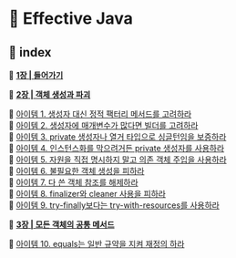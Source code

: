# 💎 Effective Java

## 🔖 index

🧷 [**1장 | 들어가기**](https://github.com/2021BookChallenge/Effective-Java/tree/main/01%EC%9E%A5)  

🧷 [**2장 | 객체 생성과 파괴**](https://github.com/2021BookChallenge/Effective-Java/tree/main/02%EC%9E%A5)  

🔗 [아이템 1. 생성자 대신 정적 팩터리 메서드를 고려하라](https://github.com/2021BookChallenge/Effective-Java/blob/main/02%EC%9E%A5/item01.md)  
🔗 [아이템 2. 생성자에 매개변수가 많다면 빌더를 고려하라](https://github.com/2021BookChallenge/Effective-Java/blob/main/02%EC%9E%A5/item02.md)  
🔗 [아이템 3. private 생성자나 열거 타입으로 싱글턴임을 보증하라](https://github.com/2021BookChallenge/Effective-Java/blob/main/02%EC%9E%A5/item03.md)  
🔗 [아이템 4. 인스턴스화를 막으려거든 private 생성자를 사용하라](https://github.com/2021BookChallenge/Effective-Java/new/main/02%EC%9E%A5)  
🔗 [아이템 5. 자원을 직접 명시하지 말고 의존 객체 주입을 사용하라](https://github.com/2021BookChallenge/Effective-Java/blob/main/02%EC%9E%A5/item05.md)  
🔗 [아이템 6. 불필요한 객체 생성을 피하라](https://github.com/2021BookChallenge/Effective-Java/blob/main/02%EC%9E%A5/item06.md)  
🔗 [아이템 7. 다 쓴 객체 참조를 해제하라](https://github.com/2021BookChallenge/Effective-Java/blob/main/02%EC%9E%A5/item07.md)  
🔗 [아이템 8. finalizer와 cleaner 사용을 피하라](https://github.com/2021BookChallenge/Effective-Java/blob/main/02%EC%9E%A5/item08.md)  
🔗 [아이템 9. try-finally보다는 try-with-resources를 사용하라](https://github.com/2021BookChallenge/Effective-Java/blob/main/02%EC%9E%A5/item09.md)  

🧷 [**3장 | 모든 객체의 공통 메서드**](https://github.com/2021BookChallenge/Effective-Java/tree/main/03%EC%9E%A5)  

🔗 [아이템 10. equals는 일반 규약을 지켜 재정의 하라](https://github.com/2021BookChallenge/Effective-Java/blob/main/03%EC%9E%A5/item10.md)
